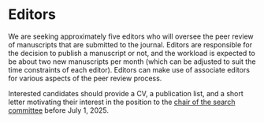 # Editors

We are seeking approximately five editors who will oversee the peer review of manuscripts that are submitted to the journal. Editors are responsible for the decision to publish a manuscript or not, and the workload is expected to be about two new manuscripts per month (which can be adjusted to suit the time constraints of each editor). Editors can make use of associate editors for various aspects of the peer review process.

Interested candidates should provide a CV, a publication list, and a short letter motivating their interest in the position to the [chair of the search committee](mailto:mark.wieczorek@cnrs.fr) before July 1, 2025.
